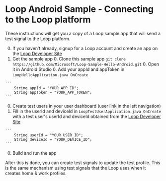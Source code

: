 # Loop Android Sample - Connecting to the Loop platform

These instructions will get you a copy of a Loop sample app that will send a test signal to the Loop platform.

  0. If you haven’t already, signup for a Loop account and create an app on the [Loop Developer Site](https://developer.dev.loop.ms)
  0. Get the sample app
    0. Clone this sample app `git clone https://github.com/Microsoft/Loop-Sample-Hello-Android.git`
    0. Open it in Android Studio
    0. Add your appId and appToken in `LoopHelloApplication.java OnCreate`

    ```
        String appId = "YOUR_APP_ID";
        String appToken = "YOUR_APP_TOKEN";
    ```
  0. Create test users in your user dashboard (user link in the left navigation)
  0. Fill in the userId and deviceId in `LoopTestUserApplication.java OnCreate` with a test user's userId and deviceId obtained from the [Loop Developer Site](https://developer.dev.loop.ms)

    ```
        String userId = "YOUR_USER_ID";
        String deviceId = "YOUR_DEVICE_ID";
    ```
  0. Build and run the app

After this is done, you can create test signals to update the test profile. This is the same mechanism using test signals that the Loop uses when it creates home & work profiles.
